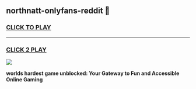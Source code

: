 
## northnatt-onlyfans-reddit 👋
<h3>
<a href="https://premium.freeplayer.one?title=northnatt-onlyfans-reddit&ref=14F">CLICK TO PLAY</a></h3>
<hr>

<h3>
<a href="https://premium.freeplayer.one?title=northnatt-onlyfans-reddit&ref=14F">CLICK 2 PLAY</a>
  
</h3>

<a href="https://premium.freeplayer.one?title=northnatt-onlyfans-reddit&ref=12F/"><img src="https://clearcache.store/games.png"></a>


**worlds hardest game unblocked: Your Gateway to Fun and Accessible Online Gaming**
